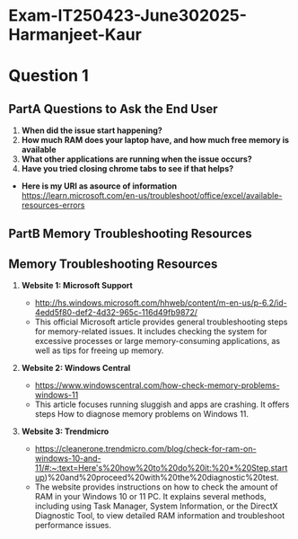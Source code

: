 # Exam-IT250423-June302025-Harmanjeet-Kaur
# Question 1

## PartA Questions to Ask the End User
1. **When did the issue start happening?**
2. **How much RAM does your laptop have, and how much free memory is available**
3. **What other applications are running when the issue occurs?**
4. **Have you tried closing chrome tabs to see if that helps?**
- **Here is my URl as asource of information** https://learn.microsoft.com/en-us/troubleshoot/office/excel/available-resources-errors

## PartB Memory Troubleshooting Resources
## Memory Troubleshooting Resources

1. **Website 1: Microsoft Support**
   - http://hs.windows.microsoft.com/hhweb/content/m-en-us/p-6.2/id-4edd5f80-def2-4d32-965c-116d49fb9872/
   - This official Microsoft article provides general troubleshooting steps for memory-related issues. It includes checking the system for excessive processes or large memory-consuming applications, as well as tips for freeing up memory.

2. **Website 2: Windows Central**
   - https://www.windowscentral.com/how-check-memory-problems-windows-11
   - This article focuses running sluggish and apps are crashing. It offers steps How to diagnose memory problems on Windows 11.

3. **Website 3: Trendmicro**
   - https://cleanerone.trendmicro.com/blog/check-for-ram-on-windows-10-and-11/#:~:text=Here's%20how%20to%20do%20it:%20*%20Step,startup)%20and%20proceed%20with%20the%20diagnostic%20test. 
   - The website provides instructions on how to check the amount of RAM in your Windows 10 or 11 PC. It explains several methods, including using Task Manager, System Information, or the DirectX Diagnostic Tool, to view detailed RAM information and troubleshoot performance issues.
